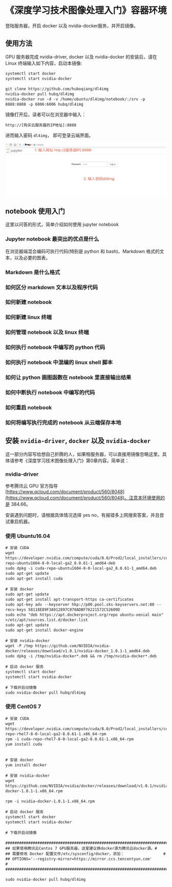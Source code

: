 # 《深度学习技术图像处理入门》容器环境

登陆服务器，开启 docker 以及 nvidia-docker服务，并开启镜像。

## 使用方法

GPU 服务器完成 nvidia-driver, docker 以及 nvidia-docker 的安装后，请在 Linux 终端输入如下内容，启动本镜像:

```shell
systemctl start docker
systemctl start nvidia-docker

git clone https://github.com/huboqiang/dl4img
nvidia-docker pull hubq/dl4img
nvidia-docker run -d -v /home/ubuntu/dl4img/notebook/:/srv -p 8888:8888 -p 6006:6006 hubq/dl4img
```

镜像打开后，读者可以在浏览器中输入：

```
http://[购买云服务器的IP地址]:8888
```

进而输入密码 `dl4img`， 即可登录云端界面。

![](./jupyter1.png)

## notebook 使用入门

这里以问答的形式，简单介绍如何使用 jupyter notebook

### Jupyter notebook 最突出的优点是什么

在浏览器端混合编码可执行代码(特别是 python 和 bash)、Markdown 格式的文本，以及必要的图表。

### Markdown 是什么格式

### 如何区分 markdown 文本以及程序代码

### 如何新建 notebook

### 如何新建 linux 终端

### 如何管理 notebook 以及 linux 终端

### 如何执行 notebook 中编写的 python 代码

### 如何执行 notebook 中混编的 linux shell 脚本

### 如何让 python 画图函数在 notebook 里直接输出结果

### 如何中断执行 notebook 中编写的代码

### 如何重启 notebook

### 如何将编写执行完成的 notebook 从云端保存本地


## 安装  `nvidia-driver`, `docker` 以及 `nvidia-docker`

这一部分内容写给想自己折腾的人，如果租服务器，可以直接用镜像忽略这里。具体请参考《深度学习技术图像处理入门》第0章内容。简单说：

### nvidia-driver

参考腾讯云 GPU 官方指导  [https://www.qcloud.com/document/product/560/8048](https://www.qcloud.com/document/product/560/8048)。注意本环境使用的是 384.66。

安装遇到问题时，请根据具体情况选择 yes no，有报错多上网搜索答案，并且尝试重启机器。

### 使用 Ubuntu16.04

```shell
# 安装 CUDA
wget https://developer.nvidia.com/compute/cuda/8.0/Prod2/local_installers/cuda-repo-ubuntu1604-8-0-local-ga2_8.0.61-1_amd64-deb
sudo dpkg -i cuda-repo-ubuntu1604-8-0-local-ga2_8.0.61-1_amd64.deb
sudo apt-get update
sudo apt-get install cuda

# 安装 docker
sudo apt-get update
sudo apt-get install apt-transport-https ca-certificates
sudo apt-key adv --keyserver hkp://p80.pool.sks-keyservers.net:80 --recv-keys 58118E89F3A912897C070ADBF76221572C52609D
sudo echo "deb https://apt.dockerproject.org/repo ubuntu-xenial main" >/etc/apt/sources.list.d/docker.list
sudo apt-get update
sudo apt-get install docker-engine

# 安装 nvidia-docker
wget -P /tmp https://github.com/NVIDIA/nvidia-docker/releases/download/v1.0.1/nvidia-docker_1.0.1-1_amd64.deb
sudo dpkg -i /tmp/nvidia-docker*.deb && rm /tmp/nvidia-docker*.deb

# 启动 docker 服务
systemctl start docker
systemctl start nvidia-docker

# 下载并启动镜像
sudo nvidia-docker pull hubq/dl4img
```

### 使用 CentOS 7

```shell
# 安装 CUDA
wget https://developer.nvidia.com/compute/cuda/8.0/Prod2/local_installers/cuda-repo-rhel7-8-0-local-ga2-8.0.61-1.x86_64-rpm
rpm -i cuda-repo-rhel7-8-0-local-ga2-8.0.61-1.x86_64-rpm
yum install cuda


# 安装 docker
yum install docker

# 安装 nvidia-docker
wget https://github.com/NVIDIA/nvidia/docker/releases/download/v1.0.1/nvidia-docker-1.0.1-1.x86_64.rpm

rpm -i nvidia-docker-1.0.1-1.x86_64.rpm

# 启动 docker 服务
systemctl start docker
systemctl start nvidia-docker

# 下载并启动镜像

##########################################################################
## 如果使用腾讯云Centos 7 GPU服务器，这里建议换docker源为腾讯云docker源。#
## 需要修改 Docker 配置文件/etc/sysconfig/docker，添加：                 #
## OPTIONS='--registry-mirror=https://mirror.ccs.tencentyun.com'         #
##########################################################################

sudo nvidia-docker pull hubq/dl4img
```
